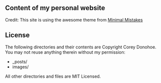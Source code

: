 ## Content of my personal website

Credit: This site is using the awesome theme from [Minimal Mistakes](http://mmistakes.github.io/minimal-mistakes)

## License

The following directories and their contents are Copyright Corey Donohoe. You may not reuse anything therein without my permission:

* _posts/
* images/

All other directories and files are MIT Licensed.

